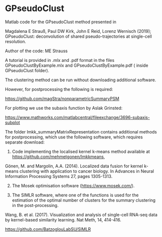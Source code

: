 # GPseudoClust
Matlab code for the GPseudoClust method presented in 

Magdalena E Strauß, Paul DW Kirk, John E Reid, Lorenz Wernisch (2019); 
GPseudoClust: deconvolution of shared pseudo-trajectories at single-cell resolution.

Author of the code: ME Strauss

A tutorial is provided in .mlx and .pdf format in the files GPseudoClustByExample.mlx and GPseudoClustByExample.pdf (
inside GPseudoClust folder).

The clustering method can be run without downloading additional software. 

However, for postprocessing the following is required:

https://github.com/magStra/nonparametricSummaryPSM

For plotting we use the subaxis function by Aslak Grinsted:

https://www.mathworks.com/matlabcentral/fileexchange/3696-subaxis-subplot


The folder lmkk_summaryMatrixRepresentation contains additional methods for postprocessing, which use the following software, which requires 
separate download:

1) Code implementing the localised kernel k-means method available at https://github.com/mehmetgonen/lmkkmeans,

Gönen, M. and Margolin, A.A. (2014). Localized data fusion for kernel k-means clustering with application to cancer biology. 
In Advances in Neural Information Processing Systems 27, pages 1305-1313.

2) The Mosek optimisation software (https://www.mosek.com/).

3) The SIMLR software, where one of the functions is used for the estimation of the optimal number of clusters for the summary 
clustering in the post-processing. 

Wang, B. et al. (2017). Visualization and analysis of single-cell RNA-seq data by
kernel-based similarity learning. Nat Meth, 14, 414-416.

https://github.com/BatzoglouLabSU/SIMLR


